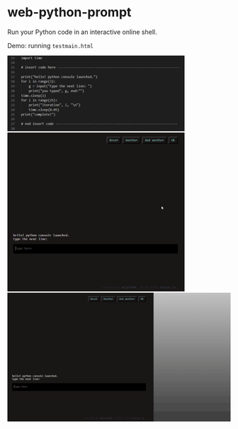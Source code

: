 # web-python-prompt

Run your Python code in an interactive online shell.

Demo: running `testmain.html`

<img src="/pictures/example_of_python_code.PNG" width="400">
 
<img src="/pictures/input_demo.gif" width="400">
 
<img src="/pictures/resize_demo.gif" width="611">
